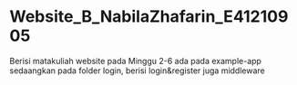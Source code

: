 # Website_B_NabilaZhafarin_E41210905
Berisi matakuliah website pada Minggu 2-6 ada pada example-app
sedaangkan pada folder login, berisi login&register juga middleware
